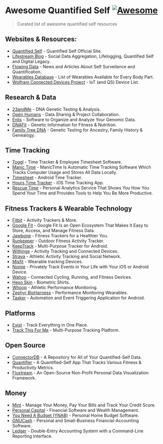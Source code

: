 # Awesome Quantified Self [![Awesome](https://cdn.rawgit.com/sindresorhus/awesome/d7305f38d29fed78fa85652e3a63e154dd8e8829/media/badge.svg)](https://github.com/sindresorhus/awesome)

> Curated list of awesome quantified self resources

## Websites & Resources:

- [Quantified Self](http://quantifiedself.com/) - Quantified Self Official Site.
- [Lifestream Blog](http://lifestreamblog.com/) - Social Data Aggregation, Lifelogging, Quantified Self and Digital Legacy.
- [Flowing Data](http://flowingdata.com/category/self-surveillance/) - News and Articles About Self Surveilance and Quantification.
- [Wearables Database](http://vandrico.com/wearables/) - List of Wearables Available for Every Body Part.
- [Wolfram Connected Devices Project](http://devices.wolfram.com/) - IoT (and QS) Device List.

## Research & Data

- [23andMe](https://www.23andme.com/) - DNA Genetic Testing & Analysis.
- [Open Humans](https://www.openhumans.org/) - Data Sharing & Project Collaboration.
- [Enlis](https://www.enlis.com/personal_edition.html) - Software to Organize and Analyze Your Genomic Data.
- [DNAFit](https://www.dnafit.com/) - Genetic Information for Fitness & Nutrition.
- [Family Tree DNA](https://www.familytreedna.com/) - Genetic Testing for Ancestry, Family History & Genealogy.

## Time Tracking

- [Toggl](https://toggl.com/) - Time Tracker & Employee Timesheet Software.
- [Manic Time](http://www.manictime.com/) - ManicTime Is Automatic Time Tracking Software Which Tracks Computer Usage and Stores All Data Locally.
- [Timesheet](http://timesheet.rauscha.com/) - Android Time Tracker.
- [Hours Time Tracker](https://www.hourstimetracking.com/) - iOS Time Tracking App.
- [Rescue Time](https://www.rescuetime.com/) - Personal Analytics Service That Shows You How You Spend Your Time and Provides Tools to Help You Be More Productive.

## Fitness Trackers & Wearable Technology

- [Fitbit](www.fitbit.com) - Activity Trackers & More.
- [Google Fit](https://www.google.com/fit) - Google Fit Is an Open Ecosystem That Makes It Easy to Store, Access, and Manage Fitness Data.
- [Jawbone](https://jawbone.com/) - Fitness Trackers for a Healthier You.
- [Runkeeper](http://runkeeper.com) - Outdoor Fitness Activity Tracker.
- [KeepTrack](https://play.google.com/store/apps/details?id=com.zagalaga.keeptrack&hl=en) - Multi-Purpose Tracker for Android.
- [Withings](http://www.withings.com/) - Activity Tracking and Connected Devices.
- [Strava](https://www.strava.com/) - Athletic Activity Tracking and Social Network.
- [Misfit](https://misfit.com/) - Wearable tracking Devices.
- [Nomie](http://nomie.io/) - Privately Track Events in Your Life with Your iOS or Android Device.
- [Wahoo](http://wahoofitness.com/) - Connected Cycling, Running, and Fitness Devices.
- [Hexo Skin](http://www.hexoskin.com/) - Biometric Shirts.
- [Whoop](http://whoop.com/) - Athletic Performance Monitoring.
- [Zephyr BioHarness](https://www.zephyranywhere.com/products/bioharness-3) - Performance Monitoring Wearables.
- [Tasker](https://play.google.com/store/apps/details?id=net.dinglisch.android.taskerm&hl=en) - Automation and Event Triggering Application for Android.


## Platforms

- [Exist](https://exist.io/) - Track Everything in One Place.
- [Track This For Me](https://www.trackthisfor.me/) - Multi-Purpose Tracking Platform.

## Open Source

- [ConnectorDB](https://github.com/connectordb/connectordb) - A Repository for All of Your Quantified-Self Data.
- [Quantifier](https://github.com/tsubery/quantifier) - A Quantified-Self App That Tracks Various Fitness & Productivity Metrics.
- [Fluxtream](https://github.com/fluxtream/fluxtream-app) - An Open-Source Non-Profit Personal Data Visualization Framework.

## Money

- [Mint](www.mint.com) - Manage Your Money, Pay Your Bills and Track Your Credit Score.
- [Personal Capital](https://www.personalcapital.com/) - Financial Software and Wealth Management.
- [You Need A Budget (YNAB)](www.youneedabudget.com) - Personal Home Budget Software.
- [GNUCash](https://www.gnucash.org/) - Personal and Small-Business Financial-Accounting Software.
- [Ledger](https://github.com/ledger/ledger) - Double-Entry Accounting System with a Command-Line Reporting Interface.
